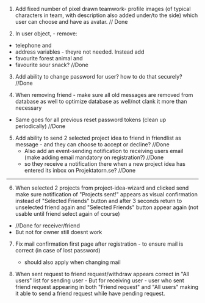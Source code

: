 1. Add fixed number of pixel drawn teamwork- profile images (of typical characters in team, with description also added under/to the side) which user can choose and have as avatar.   // Done

2. In user object, - remove: 
- telephone and 
- address variables - theyre not needed. 
Instead add 
- favourite forest animal and 
- favourite sour snack?          //Done

3. Add ability to change password for user? how to do that securely?  //Done

4. When removing friend - make sure all old messages are removed from database as well to optimize database as well/not clank it more than necessary
 - Same goes for all previous reset password tokens (clean up periodically)  //Done

5. Add ability to send 2 selected project idea to friend in friendlist as message - and they can choose to accept or decline?  //Done
    - Also add an event-sending notification to receiving users email (make adding email mandatory on registration?)  //Done 
    - so they receive a notification there when a new project idea has entered its inbox on Projektatorn.se?  //Done

--------------------------------------------------

6. When selected 2 projects from project-idea-wizard and clicked send make sure notification of "Projects sent!" appears as visual confirmation instead of "Selected Friends" button and after 3 seconds return to unselected friend again and "Selected Friends" button appear again (not usable until friend select again of course) 
- //Done for receiver/friend
- But not for owner still doesnt work

7. Fix mail confirmation first page after registration - to ensure mail is correct (in case of lost password)
    - should also apply when changing mail

8. When sent request to friend request/withdraw appears correct in "All users" list for sending user -
   But for receiving user - user who sent friend request appearing in both "Friend request" and "All users" making it able to send a friend request while have pending request.
